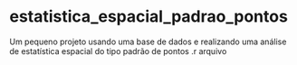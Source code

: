 # estatistica_espacial_padrao_pontos
Um pequeno projeto usando uma base de dados e realizando uma análise de estatística espacial do tipo padrão de pontos
.r arquivo
